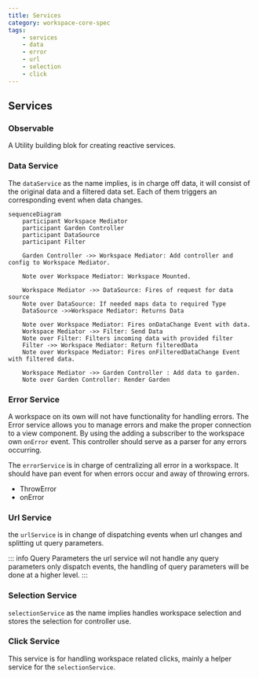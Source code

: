 ```yaml
---
title: Services
category: workspace-core-spec
tags:
    - services
    - data
    - error
    - url
    - selection
    - click
---
```


## Services

### Observable

A Utility building blok for creating reactive services.

### Data Service

The `dataService` as the name implies, is in charge off data, it will consist of the original data and a filtered data set. Each of them triggers an corresponding event when data changes.

```mermaid
sequenceDiagram
    participant Workspace Mediator
    participant Garden Controller
    participant DataSource
    participant Filter

    Garden Controller ->> Workspace Mediator: Add controller and config to Workspace Mediator.

    Note over Workspace Mediator: Workspace Mounted.

    Workspace Mediator ->> DataSource: Fires of request for data source
    Note over DataSource: If needed maps data to required Type
    DataSource ->>Workspace Mediator: Returns Data

    Note over Workspace Mediator: Fires onDataChange Event with data.
    Workspace Mediator ->> Filter: Send Data
    Note over Filter: Filters incoming data with provided filter
    Filter ->> Workspace Mediator: Return filteredData
    Note over Workspace Mediator: Fires onFilteredDataChange Event with filtered data.

    Workspace Mediator ->> Garden Controller : Add data to garden.
    Note over Garden Controller: Render Garden
```

### Error Service

A workspace on its own will not have functionality for handling errors. The Error service allows you to manage errors and make the proper connection to a view component. By using the adding a subscriber to the workspace own `onError` event. This controller should serve as a parser for any errors occurring.

The `errorService` is in charge of centralizing all error in a workspace. It should have pan event for when errors occur and away of throwing errors.

-   ThrowError
-   onError

### Url Service

the `urlService` is in change of dispatching events when url changes and splitting ut query parameters.

::: info Query Parameters
the url service wil not handle any query parameters only dispatch events, the handling of query parameters will be done at a higher level.
:::

### Selection Service

`selectionService` as the name implies handles workspace selection and stores the selection for controller use.

### Click Service

This service is for handling workspace related clicks, mainly a helper service for the `selectionService`.
